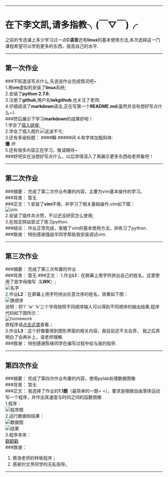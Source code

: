 ***
# 在下李文凯,请多指教╮(￣▽￣)╭
之前的专选课上多少学习过一点**C语言**还有**linux**的基本使用方法,本次选择这一门课程希望可以学到更多的东西，提高自己的水平.
***
## 第一次作业
###不知道该写点什么,先说说作业完成情况吧~  
1.用**vm**虚拟机安装了**linux**系统;  
2.安装了**python 2.7.6**;  
3.注册了**github**,用户名**lwkgithub**,也关注了老师;  
4.仔细阅读了**markdown**语法,正在写第一个**README.md**(虽然并没有想好写点什么~).  
###然后展示下学习**markdown**的成果好啦！  
1.学会了[插入链接](http://www.bilibili.com/video/av911093/);  
2.学会了插入图片![这波不亏](http://img.xiumi.us/xmi/ua/fUEF/i/f2d4f9224bb711c6b022225ba9d988a6-sz_14574.jpg@1l_640w.jpg);  
3.还有多级标题：
####瞬
#####间
4.和字体加粗斜体:  
**爆** *炸*  
5.还有很多内容正在学习，敬请期待~  
###好吧实在没想好写点什么，以后学得深入了再展示更多东西给老师看吧！
***  
## 第二次作业
###摘要：
完成了第二次作业布置的内容，主要为vim基本操作的学习。  
###背景：
暂无  
###正文：
1.安装了**vim**环境，并学习了相关基础操作,vim如下图：  
![vim](http://img.xiumi.us/xmi/ua/fUEF/i/71f7b085eda01d254169efa67b901441-sz_28264.jpg@1l_640w.jpg)  
2.安装了插件并点赞，不过还没研究怎么使用;  
3.在规定网站尝试了练习python.  
###结论：
作业正常完成，掌握了vim的基本使用方法，并练习了python.  
###致谢：
特别感谢强益华同学帮助我安装调试vim.  
***
## 第三次作业 
###摘要：
完成了第三次布置的作业  
###背景：
暂无
###正文：
1.作业**L1**：在屏幕上用字符拼出自己的姓名，这里使用了首字母缩写（**LWK**）;  
![名字](http://img.xiumi.us/xmi/ua/fUEF/i/544e9d5bd6c475330080cb67ed4a3072-sz_22729.jpg@1l_640w.jpg)  
2.作业**L2**：在屏幕上用字符拼出任意次序的姓名，效果如下图：  
![换顺序](http://img.xiumi.us/xmi/ua/fUEF/i/04710c55d48033f32bf5804ce0d0d45a-sz_31156.jpg@1l_640w.jpg)  
说明：将'l' 'w' 'k'三个字母按照不同顺序输入可以得到不同顺序的输出结果,程序代码如下图所示：  
![homework](http://img.xiumi.us/xmi/ua/fUEF/i/c27c6fb1d492d5df315242c0f1a7d36b-sz_36283.jpg@1l_640w.jpg)  
原程序请[点击这里](https://github.com/lwkgithub/computationalphysics_N2013301020147/blob/master/homework%203rd%20level2.py)查看；   
3.作业**L3**：这个好像要用到图形界面的相关内容，我目前还不太会弄， 我之后弄明白了会再补上，请老师理解.  
###致谢：
特别感谢陈锋同学在编写过程中给与我的指导.  
***
## 第四次作业  
###摘要：
完成了第四次作业布置的内容，使用pylab处理数据图像  
###背景：
暂无  
###正文：
我选择了作业的**1.1题**（最简单的一题= =），要求是根据自由落体运动写一个程序，并作出其速度与时间之间的函数图像  
1.程序：  
![程序图](http://img.xiumi.us/xmi/ua/fUEF/i/b93f48c447a1e452be80bd14bfa9ed29-sz_17372.jpg@1l_640w.jpg)  
2.运行数据和结果：  
![数据图](http://img.xiumi.us/xmi/ua/fUEF/i/4dc16793bba45e539786c90519ee42f4-sz_21165.jpg@1l_640w.jpg)  
![结果](http://img.xiumi.us/xmi/ua/fUEF/i/562e55982f873e7518ff07b237747648-sz_11434.jpg@1l_640w.jpg)  
3.程序本体：  
[戳戳戳](https://github.com/lwkgithub/computationalphysics_N2013301020147/blob/master/homework4.py)  
###致谢：
1. 蔡浩老师的样板程序；  
2. 感谢刘文焘同学的无私指导。  
***



